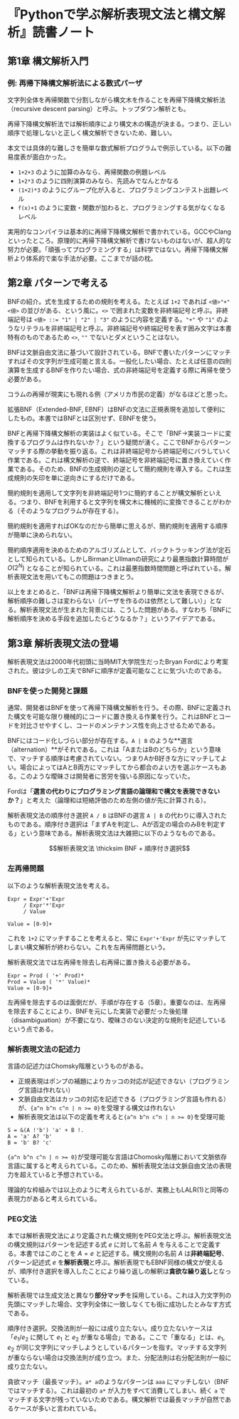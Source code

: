 # 『Pythonで学ぶ解析表現文法と構文解析』読書ノート

## 第1章 構文解析入門

### 例: 再帰下降構文解析法による数式パーザ

文字列全体を再帰関数で分割しながら構文木を作ることを再帰下降構文解析法（recursive descent parsing）と呼ぶ。トップダウン解析とも。

再帰下降構文解析法では解析順序により構文木の構造が決まる。つまり、正しい順序で処理しないと正しく構文解析できないため、難しい。

本文では具体的な難しさを簡単な数式解析プログラムで例示している。以下の難易度表が面白かった。

- `1+2+3` のように加算のみなら、再帰関数の例題レベル
- `1+2*3` のように四則演算のみなら、先読みでなんとかなる
- `(1+2)*3` のようにグループ化が入ると、プログラミングコンテスト出題レベル
- `f(x)+1` のように変数・関数が加わると、プログラミングする気がなくなるレベル

実用的なコンパイラは基本的に再帰下降構文解析で書かれている。GCCやClangといったところ。原理的に再帰下降構文解析で書けないものはないが、超人的な努力が必要。「頑張ってプログラミングする」は科学ではない。再帰下降構文解析より体系的で楽な手法が必要。ここまでが話の枕。

## 第2章 パターンで考える

BNFの紹介。式を生成するための規則を考える。たとえば `1+2` であれば `<値>"+"<値>` の並びがある、という風に。`<>` で囲まれた変数を非終端記号と呼ぶ。非終端記号は `<値> ::= "1" | "2" | "3"` のように内容を定義する。`"+"` や `"1"` のようなリテラルを非終端記号と呼ぶ。非終端記号や終端記号を表す囲み文字は本書特有のものであるため `<>`, `""` でないとダメということはない。

BNFは文脈自由文法に基づいて設計されている。BNFで書いたパターンにマッチすればその文字列が生成可能と言える。一般化したい場合、たとえば任意の四則演算を生成するBNFを作りたい場合、式の非終端記号を定義する際に再帰を使う必要がある。

コラムの再帰が現実にも現れる例（アメリカ市民の定義）がなるほどと思った。

拡張BNF（Extended-BNF, EBNF）はBNFの文法に正規表現を追加して便利にしたもの。本書ではBNFとは区別せず、EBNFを使う。

BNFと再帰下降構文解析の実装はよく似ている。そこで「BNF→実装コードに変換するプログラムは作れないか？」という疑問が湧く。ここでBNFからパターンマッチする際の挙動を振り返る。これは非終端記号から終端記号にバラしていく作業である。これは構文解析の逆で、終端記号を非終端記号に置き換えていく作業である。そのため、BNFの生成規則の逆として簡約規則を導入する。これは生成規則の矢印を単に逆向きにするだけである。

簡約規則を適用して文字列を非終端記号1つに簡約することが構文解析といえる。つまり、BNFを利用すると文字列を構文木に機械的に変換できることがわかる（そのようなプログラムが存在する）。

簡約規則を適用すればOKなのだから簡単に思えるが、簡約規則を適用する順序が簡単に決められない。

簡約順序適用を決めるためのアルゴリズムとして、バックトラッキング法が定石として知られている。しかしBirmanとUllmanの研究により最悪指数計算時間が $O(2^N)$ となることが知られている。これは最悪指数時間問題と呼ばれている。解析表現文法を用いてもこの問題はつきまとう。

以上をまとめると、「BNFは再帰下降構文解析より簡単に文法を表現できるが、解析順序の難しさは変わらない（パーザを作るのは依然として難しい）」となる。解析表現文法が生まれた背景には、こうした問題がある。すなわち「BNFに解析順序を決める手段を追加したらどうなるか？」というアイデアである。

## 第3章 解析表現文法の登場

解析表現文法は2000年代初頭に当時MIT大学院生だったBryan Fordにより考案された。彼は少しの工夫でBNFに順序が定義可能なことに気づいたのである。

### BNFを使った開発と課題

通常、開発者はBNFを使って再帰下降構文解析を行う。その際、BNFに定義された構文を可能な限り機械的にコードに置き換える作業を行う。これはBNFとコードを対比させやすくし、コードのメンテナンス性を向上させるためである。

BNFにはコード化しづらい部分が存在する。`A | B` のような**選言（alternation）**がそれである。これは「AまたはBのどちらか」という意味で、マッチする順序は考慮されていない。つまりAかB好きな方にマッチしてよい。場合によってはAとB両方にマッチしてから都合のよい方を選ぶケースもある。このような曖昧さは開発者に苦労を強いる原因になっていた。

Fordは「**選言の代わりにプログラミング言語の論理和で構文を表現できないか？**」と考えた（論理和は短絡評価のため左側の値が先に計算される）。

解析表現文法の順序付き選択 `A / B` はBNFの選言 `A | B` の代わりに導入されたものである。順序付き選択は「まずAを判定し、Aが否定の場合のみBを判定する」という意味である。解析表現文法は大雑把に以下のようなものである。

$$解析表現文法 \thicksim BNF + 順序付き選択$$

### 左再帰問題

以下のような解析表現文法を考える。

```
Expr = Expr'+'Expr
     / Expr'*'Expr
     / Value

Value = [0-9]+
```

これを `1+2` にマッチすることを考えると、常に `Expr'+'Expr` が先にマッチしてしまい構文解析が終わらない。これを左再帰問題という。

解析表現文法では左再帰を除去し右再帰に置き換える必要がある。

```
Expr = Prod ( '+' Prod)*
Prod = Value ( '*' Value)*
Value = [0-9]+
```

左再帰を除去するのは面倒だが、手順が存在する（5章）。重要なのは、左再帰を除去することにより、BNFを元にした実装で必要だった後処理（disambiguation）が不要になり、曖昧さのない決定的な規則を記述しているという点である。

### 解析表現文法の記述力

言語の記述力はChomsky階層というものがある。

- 正規表現はポンプの補題によりカッコの対応が記述できない（プログラミング言語は作れない）
- 文脈自由文法はカッコの対応を記述できる（プログラミング言語も作れる）が、`{a^n b^n c^n | n >= 0}`を受理する構文は作れない
- 解析表現文法は以下の定義を考えると`{a^n b^n c^n | n >= 0}`を受理可能

```
S = &(A !'b') 'a' + B !.
A = 'a' A? 'b'
B = 'b' B? 'c'
```

`{a^n b^n c^n | n >= 0}`が受理可能な言語はChomosky階層において文脈依存言語に属すると考えられている。このため、解析表現文法は文脈自由文法の表現力を超えていると予想されている。

理論的な枠組みでは以上のように考えられているが、実務上もLALR(1)と同等の表現力があると考えられている。

### PEG文法

本では解析表現文法により定義された構文規則をPEG文法と呼ぶ。解析表現文法の構文規則はパターンを記述する式 $e$ に対して名前 $A$ を与えることで定義する。本書ではこのことを $A=e$ と記述する。構文規則の名前 $A$ は**非終端記号**、パターン記述式 $e$ を**解析表現**と呼ぶ。解析表現でもEBNF同様の構文が使えるが、順序付き選択を導入したことにより繰り返しの解釈は**貪欲な繰り返し**となっている。

解析表現では生成文法と異なり**部分マッチ**を採用している。これは入力文字列の先頭にマッチした場合、文字列全体に一致しなくても街に成功したとみなす方式である。

順序付き選択。交換法則が一般には成り立たない。成り立たないケースは「$e_1 / e_2$ に関して $e_1$ と $e_2$ が重なる場合」である。ここで「重なる」とは、$e_1$, $e_2$ が同じ文字列にマッチしようとしているパターンを指す。マッチする文字列が重ならない場合は交換法則が成り立つ。また、分配法則は右分配法則が一般に成り立たない。

貪欲マッチ（最長マッチ）。`a* a`のようなパターンは `aaa` にマッチしない（BNFではマッチする）。これは最初の `a*` が入力をすべて消費してしまい、続く `a` でマッチする文字が残っていないためである。構文解析では最長マッチが自然であるケースが多いと言われている。
